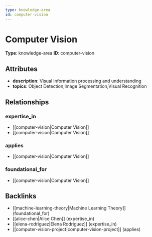 ```yaml
---
type: knowledge-area
id: computer-vision
---
```


# Computer Vision

**Type**: knowledge-area
**ID**: computer-vision

## Attributes

- **description**: Visual information processing and understanding
- **topics**: Object Detection,Image Segmentation,Visual Recognition

## Relationships

### expertise_in

- [[computer-vision|Computer Vision]]
- [[computer-vision|Computer Vision]]

### applies

- [[computer-vision|Computer Vision]]

### foundational_for

- [[computer-vision|Computer Vision]]

## Backlinks

- [[machine-learning-theory|Machine Learning Theory]] (foundational_for)
- [[alice-chen|Alice Chen]] (expertise_in)
- [[elena-rodriguez|Elena Rodriguez]] (expertise_in)
- [[computer-vision-project|computer-vision-project]] (applies)

